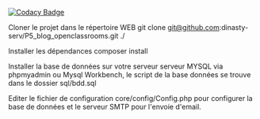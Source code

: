[![Codacy Badge](https://api.codacy.com/project/badge/Grade/5a86828f8a5545bc9d4c2818a2e00686)](https://app.codacy.com/gh/dinasty-serv/P5_blog_openclassrooms?utm_source=github.com&utm_medium=referral&utm_content=dinasty-serv/P5_blog_openclassrooms&utm_campaign=Badge_Grade)

Cloner le projet dans le répertoire WEB
git clone git@github.com:dinasty-serv/P5_blog_openclassrooms.git ./

Installer les dépendances
composer install

Installer la base de données sur votre serveur serveur MYSQL via phpmyadmin ou Mysql Workbench, le script de la base données se trouve dans le dossier sql/bdd.sql

Editer le fichier de configuration core/config/Config.php pour configurer la base de données et le serveur SMTP pour l'envoie d'email. 
